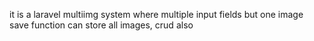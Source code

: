 it is a laravel multiimg system where multiple input fields but one image save function can store all images, crud also
